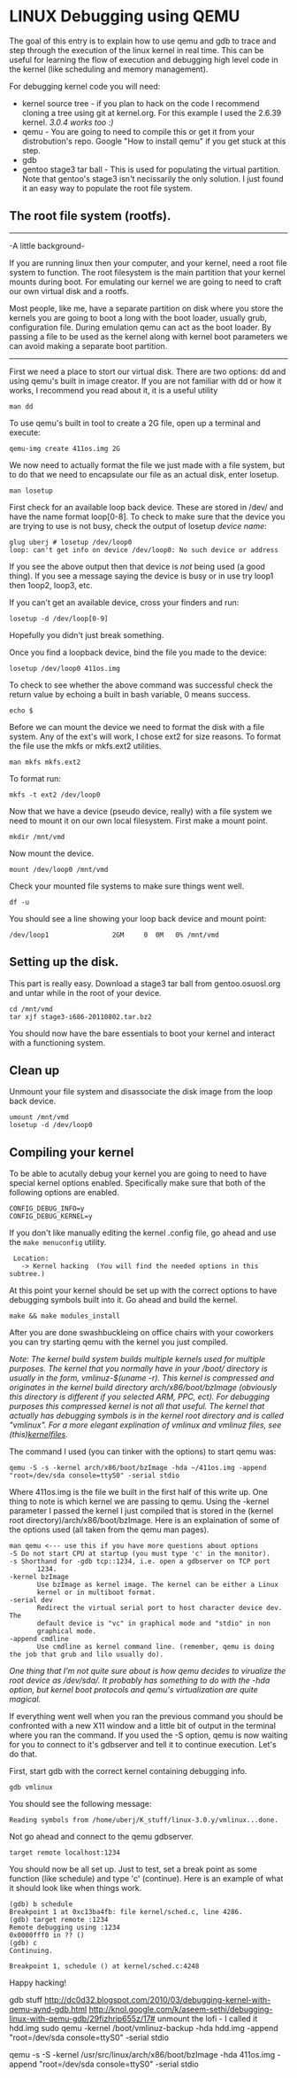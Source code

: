 LINUX Debugging using QEMU
==========================

The goal of this entry is to explain how to use qemu and gdb to trace and step through the execution of the linux kernel in real time. This can be useful for learning the flow of execution and debugging high level code in the kernel (like scheduling and memory management).

For debugging kernel code you will need:
* kernel source tree - if you plan to hack on the code I recommend cloning a tree using git at kernel.org. For this example I used the 2.6.39 kernel. _3.0.4 works too :)_
* qemu - You are going to need to compile this or get it from your distrobution's repo. Google "How to install qemu" if you get stuck at this step.
* gdb
* gentoo stage3 tar ball - This is used for populating the virtual partition. Note that gentoo's stage3 isn't necissarily the only solution. I just found it an easy way to populate the root file system.

The root file system (rootfs).
------------------------------
- - - - - - - - - -
-A little background-

If you are running linux then your computer, and your kernel, need a root file system to function. The root filesystem is the main partition that your kernel mounts during boot. For emulating our kernel we are going to need to craft our own virtual disk and a rootfs.

Most people, like me, have a separate partition on disk where you store the kernels you are going to boot a long with the boot loader, usually grub, configuration file. During emulation qemu can act as the boot loader. By passing a file to be used as the kernel along with kernel boot parameters we can avoid making a separate boot partition.
- - - - - - - - - -

First we need a place to stort our virtual disk. There are two options: dd and using qemu's built in image creator. If you are not familiar with dd or how it works, I recommend you read about it, it is a useful utility

	man dd

To use qemu's built in tool to create a 2G file, open up a terminal and execute:

	qemu-img create 411os.img 2G

We now need to actually format the file we just made with a file system, but to do that we need to encapsulate our file as an actual disk, enter losetup.

	man losetup

First check for an available loop back device. These are stored in /dev/ and have the name format loop[0-8]. To check to make sure that the device you are trying to use is not busy, check the output of losetup _device name_:

	glug uberj # losetup /dev/loop0
	loop: can't get info on device /dev/loop0: No such device or address

If you see the above output then that device is *not* being used (a good thing). If you see a message saying the device is busy or in use try loop1 then 1oop2, loop3, etc.

If you can't get an available device, cross your finders and run:
	
	losetup -d /dev/loop[0-9]

Hopefully you didn't just break something.

Once you find a loopback device, bind the file you made to the device:

	losetup /dev/loop0 411os.img

To check to see whether the above command was successful check the return value by echoing a built in bash variable, 0 means success.

	echo $

Before we can mount the device we need to format the disk with a file system. Any of the ext's will work, I chose ext2 for size reasons. To format the file use the mkfs or mkfs.ext2 utilities.

	man mkfs mkfs.ext2

To format run:
	
	mkfs -t ext2 /dev/loop0


Now that we have a device (pseudo device, really) with a file system we need to mount it on our own local filesystem. First make a mount point.

	mkdir /mnt/vmd

Now mount the device.

	mount /dev/loop0 /mnt/vmd

Check your mounted file systems to make sure things went well.

	df -u

You should see a line showing your loop back device and mount point:

	/dev/loop1                2GM     0  0M   0% /mnt/vmd

Setting up the disk.
--------------------
This part is really easy. Download a stage3 tar ball from gentoo.osuosl.org and untar while in the root of your device.

	cd /mnt/vmd
	tar xjf stage3-i686-20110802.tar.bz2

You should now have the bare essentials to boot your kernel and interact with a functioning system.

Clean up
--------

Unmount your file system and disassociate the disk image from the loop back device.

	umount /mnt/vmd
	losetup -d /dev/loop0

Compiling your kernel
---------------------

To be able to acutally debug your kernel you are going to need to have special kernel options enabled. Specifically make sure that both of the following options are enabled.
	
	CONFIG_DEBUG_INFO=y
	CONFIG_DEBUG_KERNEL=y

If you don't like manually editing the kernel .config file, go ahead and use the `make menuconfig` utility.

     Location:                                                                                         
       -> Kernel hacking  (You will find the needed options in this subtree.) 

At this point your kernel should be set up with the correct options to have debugging symbols built into it. Go ahead and build the kernel.
                              
	make && make modules_install	

After you are done swashbuckleing on office chairs with your coworkers you can try starting qemu with the kernel you just compiled.

_Note: The kernel build system builds multiple kernels used for multiple purposes. The kernel that you normally have in your /boot/ directory is usually in the form, vmlinuz-$(uname -r). This kernel is compressed and originates in the kernel build directory arch/x86/boot/bzImage (obviously this directory is different if you selected ARM, PPC, ect). For debugging purposes this compressed kernel is not all that useful. The kernel that actually has debugging symbols is in the kernel root directory and is called "vmlinux". For a more elegant explination of vmlinux and vmlinuz files, see (this)[kernelfiles]._

The command I used (you can tinker with the options) to start qemu was:

	qemu -S -s -kernel arch/x86/boot/bzImage -hda ~/411os.img -append "root=/dev/sda console=ttyS0" -serial stdio

Where 411os.img is the file we built in the first half of this write up. One thing to note is which kernel we are passing to qemu. Using the -kernel parameter I passed the kernel I just compiled that is stored in the (kernel root directory)/arch/x86/boot/bzImage. Here is an explaination of some of the options used (all taken from the qemu man pages).

	man qemu <--- use this if you have more questions about options
	-S Do not start CPU at startup (you must type 'c' in the monitor).
	-s Shorthand for -gdb tcp::1234, i.e. open a gdbserver on TCP port
           1234.
	-kernel bzImage
           Use bzImage as kernel image. The kernel can be either a Linux
           kernel or in multiboot format.
	-serial dev
           Redirect the virtual serial port to host character device dev. The
           default device is "vc" in graphical mode and "stdio" in non
           graphical mode.
	-append cmdline
           Use cmdline as kernel command line. (remember, qemu is doing the job that grub and lilo usually do).

_One thing that I'm not quite sure about is how qemu decides to virualize the root device as /dev/sda/. It probably has something to do with the -hda option, but kernel boot protocols and qemu's virtualization are quite magical._

If everything went well when you ran the previous command you should be confronted with a new X11 window and a little bit of output in the terminal where you ran the command. If you used the -S option, qemu is now waiting for you to connect to it's gdbserver and tell it to continue execution. Let's do that.

First, start gdb with the correct kernel containing debugging info.

	gdb vmlinux

You should see the following message:

	Reading symbols from /home/uberj/K_stuff/linux-3.0.y/vmlinux...done.

Not go ahead and connect to the qemu gdbserver.

	target remote localhost:1234

You should now be all set up. Just to test, set a break point as some function (like schedule) and type 'c' (continue). Here is an example of what it should look like when things work.

	(gdb) b schedule
	Breakpoint 1 at 0xc13ba4fb: file kernel/sched.c, line 4286.
	(gdb) target remote :1234
	Remote debugging using :1234
	0x0000fff0 in ?? ()
	(gdb) c
	Continuing.

	Breakpoint 1, schedule () at kernel/sched.c:4248


Happy hacking!

gdb stuff
http://dc0d32.blogspot.com/2010/03/debugging-kernel-with-qemu-aynd-gdb.html
http://knol.google.com/k/aseem-sethi/debugging-linux-with-qemu-gdb/29fizhrip655z/17#
unmount the lofi - I called it hdd.img
sudo qemu -kernel /boot/vmlinuz-backup -hda hdd.img -append "root=/dev/sda console=ttyS0" -serial stdio

qemu -s -S -kernel /usr/src/linux/arch/x86/boot/bzImage -hda 411os.img -append "root=/dev/sda console=ttyS0" -serial stdio





[kernelfiles]:http://oss.sgi.com/LDP/HOWTO/Kernel-HOWTO/kernel_files_info.html
